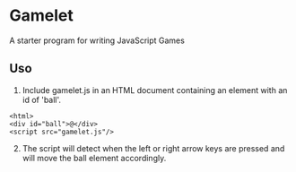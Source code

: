 # Gamelet

A starter program for writing
JavaScript Games

## Uso

1. Include gamelet.js in an HTML document containing an
   element with an id of 'ball'.

```
<html>
<div id="ball">@</div>
<script src="gamelet.js"/>
```

2. The script will detect when the left or right arrow
   keys are pressed and will move the ball element
   accordingly.
